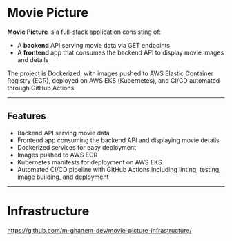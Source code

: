 # Movie Picture

**Movie Picture** is a full-stack application consisting of:  
- A **backend** API serving movie data via GET endpoints  
- A **frontend** app that consumes the backend API to display movie images and details  

The project is Dockerized, with images pushed to AWS Elastic Container Registry (ECR), deployed on AWS EKS (Kubernetes), and CI/CD automated through GitHub Actions.

---

## Features

- Backend API serving movie data  
- Frontend app consuming the backend API and displaying movie details  
- Dockerized services for easy deployment  
- Images pushed to AWS ECR  
- Kubernetes manifests for deployment on AWS EKS  
- Automated CI/CD pipeline with GitHub Actions including linting, testing, image building, and deployment  

---

# Infrastructure

https://github.com/m-ghanem-dev/movie-picture-infrastructure/